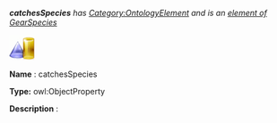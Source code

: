 ___catchesSpecies__ 
 has
 [Category:OntologyElement](../../Category/OntologyElement "Category:OntologyElement") 
 and is an
 [element of](../../Property/ElementOf "Property:ElementOf") 
[GearSpecies](../../Submissions/GearSpecies "Submissions:GearSpecies")_




  





[![ObjectProperty](../images/thumb/c/c3/ObjectProperty.gif/45px-ObjectProperty.gif)](../../Image/ObjectProperty.gif "ObjectProperty")


__Name__ 
 : catchesSpecies
 



__Type:__ 
 owl:ObjectProperty
 



__Description__ 
 :